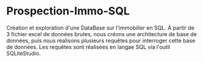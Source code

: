 # Prospection-Immo-SQL
Création et exploration d'une DataBase sur l'immobilier en SQL.
À partir de 3 fichier excel de données brutes, nous créons une architecture de base de données, puis nous réalisons plusieurs requêtes pour interroger cette base de données. Les requêtes sont réalisées en langae SQL via l'outil SQLiteStudio.
